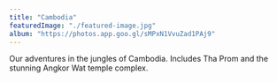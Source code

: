```yaml
---
title: "Cambodia"
featuredImage: "./featured-image.jpg"
album: "https://photos.app.goo.gl/sMPxN1VvuZad1PAj9"
---
```

Our adventures in the jungles of Cambodia. Includes Tha Prom and the stunning Angkor Wat temple complex.

